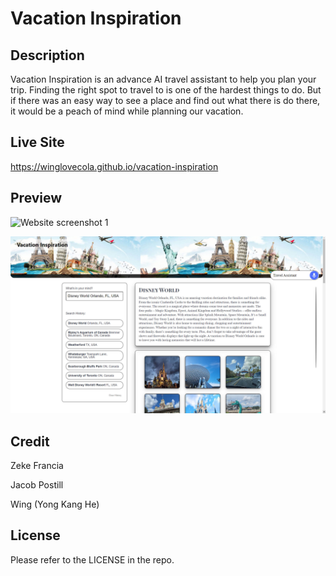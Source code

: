 # Vacation Inspiration

## Description

Vacation Inspiration is an advance AI travel assistant to help you plan your trip. Finding the right spot to travel to is one of the hardest things to do. But if there was an easy way to see a place and find out what there is do there, it would be a peach of mind while planning our vacation.


## Live Site

https://winglovecola.github.io/vacation-inspiration

## Preview

![Website screenshot 1](https://github.com/winglovecola/vacation-inspiration/blob/main/assets/images/screenshot.jpg?raw=true)

![Website screenshot 2](https://github.com/winglovecola/vacation-inspiration/blob/main/assets/images/screenshot2.jpg?raw=true)
## Credit

Zeke Francia

Jacob Postill

Wing (Yong Kang He)

## License

Please refer to the LICENSE in the repo. 

 